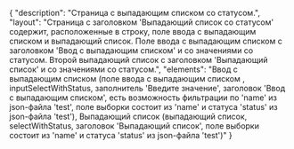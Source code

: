 {
"description": "Страница с выпадающим списком со статусом.",
"layout": "Страница с заголовком 'Выпадающий список со статусом' содержит, расположенные в строку, поле ввода с выпадающим списком и выпадающий список. Поле ввода с выпадающим списком с заголовком 'Ввод с выпадающим списком' и со значениями со статусом. Второй выпадающий список с заголовком 'Выпадающий список' и со значениями со статусом.",
"elements": "Ввод с выпадающим списком (поле ввода с выпадающим списком , inputSelectWithStatus, заполнитель 'Введите значение', заголовок 'Ввод с выпадающим списком', есть возможность фильтрации по 'name' из json-файла 'test', поле выборки состоит из 'name' и статуса 'status' из json-файла 'test'),
Выпадающий список (выпадающий список, selectWithStatus, заголовок 'Выпадающий список', поле выборки состоит из 'name' и статуса 'status' из json-файла 'test')"
}